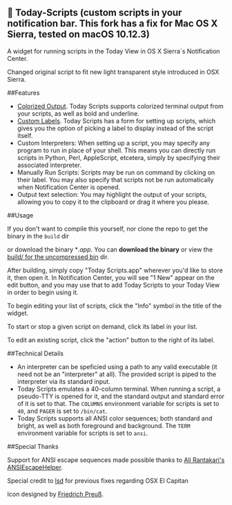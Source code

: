 ##  Today-Scripts (custom scripts in your notification bar. This fork has a fix for Mac OS X Sierra, tested on **macOS 10.12.3**)
A widget for running scripts in the Today View in OS X Sierra`s Notification Center.

Changed original script to fit new light transparent style introduced in OSX Sierra.

##Features

* [Colorized Output](http://i.imgur.com/Yvj2ePG.png). Today Scripts supports colorized terminal output from your scripts, as well as bold and underline.
* [Custom Labels](http://i.imgur.com/LL4s6Ao.png). Today Scripts has a form for setting up scripts, which gives you the option of picking a label to display instead of the script itself.
* Custom Interpreters: When setting up a script, you may specify any program to run in place of your shell. This means you can directly run scripts in Python, Perl, AppleScript, etcetera, simply by specifying their associated interpreter.
* Manually Run Scripts: Scripts may be run on command by clicking on their label. You may also specify that scripts not be run automatically when Notification Center is opened.
* Output text selection: You may highlight the output of your scripts, allowing you to copy it to the clipboard or drag it where you please.

##Usage

If you don't want to compile this yourself, nor clone the repo to get the binary in the `build` dir

or download the binary **.app*. You can **download the binary** or view the [build/ for the uncompressed bin](https://github.com/falkvw/Today-Scripts/tree/master/build) dir.

After building, simply copy "Today Scripts.app" wherever you'd like to store it, then open it. In Notification Center, you will see "1 New" appear on the edit button, and you may use that to add Today Scripts to your Today View in order to begin using it.

To begin editing your list of scripts, click the "Info" symbol in the title of the widget.

To start or stop a given script on demand, click its label in your list.

To edit an existing script, click the "action" button to the right of its label.

##Technical Details

* An interpreter can be speficied using a path to any valid executable (it need not be an "interpreter" at all). The provided script is piped to the interpreter via its standard input.
* Today Scripts emulates a 40-column terminal. When running a script, a pseudo-TTY is opened for it, and the standard output and standard error of it is set to that. The `COLUMNS` environment variable for scripts is set to `40`, and `PAGER` is set to `/bin/cat`.
* Today Scripts supports all ANSI color sequences; both standard and bright, as well as both foreground and background. The `TERM` environment variable for scripts is set to `ansi`.

##Special Thanks

Support for ANSI escape sequences made possible thanks to [Ali Rantakari's ANSIEscapeHelper](http://hasseg.org/ansiEscapeHelper/).

Special credit to [lsd](https://github.com/lsd/Today-Scripts/) for previous fixes regarding OSX El Capitan

Icon designed by [Friedrich Preuß](http://phriedrich.de).
